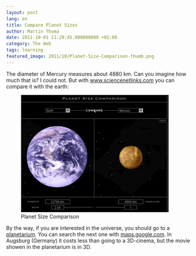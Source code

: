 ```yaml
---
layout: post
lang: en
title: Compare Planet Sizes
author: Martin Thoma
date: 2011-10-01 11:29:45.000000000 +02:00
category: The Web
tags: learning
featured_image: 2011/10/Planet-Size-Comparison-thumb.png
---
```

The diameter of Mercury measures about 4880 km. Can you imagine how much that is? I could not. But with <a href="http://www.sciencenetlinks.com/interactives/messenger/psc/PlanetSize.html">www.sciencenetlinks.com</a> you can compare it with the earth:

<figure class="aligncenter">
            <a href="../images/2011/10/Planet-Size-Comparison.png"><img src="../images/2011/10/Planet-Size-Comparison.png" alt="Planet Size Comparison" style="max-width:400px;max-height:317px" class="size-full wp-image-3351"/></a>
            <figcaption class="text-center">Planet Size Comparison</figcaption>
        </figure>

By the way, if you are interested in the universe, you should go to a <a href="http://en.wikipedia.org/wiki/Planetarium">planetarium</a>. You can search the next one with <a href="http://maps.google.com/maps?f=q&source=s_q&hl=de&geocode=&q=planetarium+in+england&aq=&sll=52.629729,-1.318359&sspn=7.190682,19.753418&ie=UTF8&hq=planetarium&hnear=England,+Vereinigtes+K%C3%B6nigreich&ll=52.469397,-1.252441&spn=7.553141,19.753418&t=h&z=6">maps.google.com</a>. In Augsburg (Germany) it costs less than going to a 3D-cinema, but the movie showen in the planetarium is in 3D.
